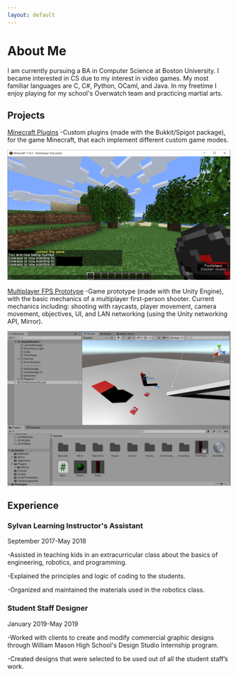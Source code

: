 ```yaml
---
layout: default
---
```


# About Me
I am currently pursuing a BA in Computer Science at Boston University. I became interested in CS due to my interest in video games. My most familiar languages are C, C#, Python, OCaml, and Java. In my freetime I enjoy playing for my school's Overwatch team and practicing martial arts.

## Projects
[Minecraft Plugins](https://github.com/gavin-y-tan/MinecraftPlugins)
-Custom plugins (made with the Bukkit/Spigot package), for the game Minecraft, that each implement different custom game modes. 

![image](https://raw.githubusercontent.com/gavin-y-tan/gavin-y-tan.github.io/master/mcscreenshot.PNG)

[Multiplayer FPS Prototype](https://github.com/gavin-y-tan/UnityGameTestFiles)
-Game prototype (made with the Unity Engine), with the basic mechanics of a multiplayer first-person shooter. Current mechanics including: shooting with raycasts, player movement, camera movement, objectives, UI, and LAN networking (using the Unity networking API, Mirror).

![image](https://raw.githubusercontent.com/gavin-y-tan/gavin-y-tan.github.io/master/gamescreenshot.PNG)


## Experience

### Sylvan Learning Instructor's Assistant

September 2017-May 2018

-Assisted in teaching kids in an extracurricular class about the basics of engineering, robotics, and programming.   

-Explained the principles and logic of coding to the students.

-Organized and maintained the materials used in the robotics class.

### Student Staff Designer

January 2019-May 2019

-Worked with clients to create and modify commercial graphic designs through William Mason High School's Design Studio Internship program.

-Created designs that were selected to be used out of all the student staff’s work.
